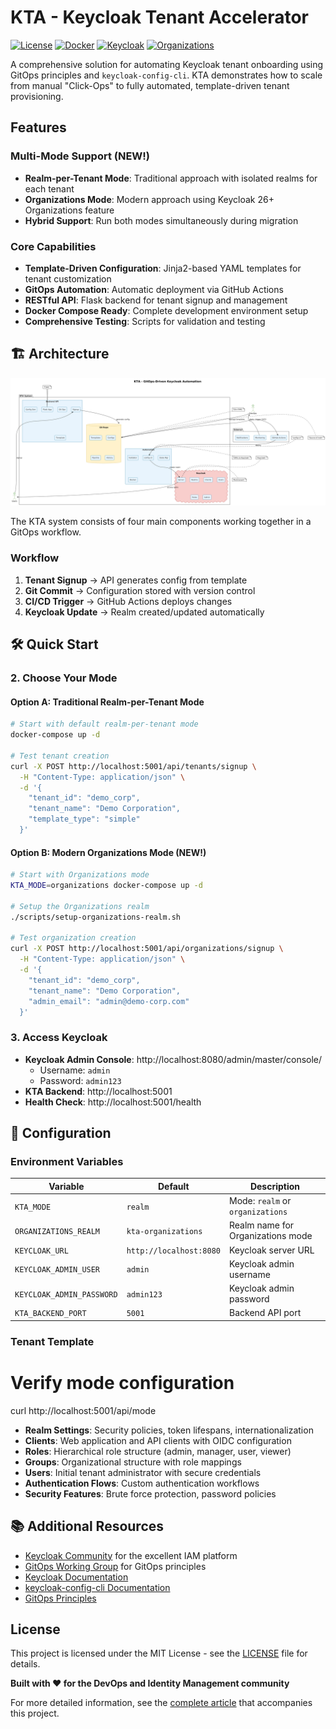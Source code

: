 # KTA - Keycloak Tenant Accelerator

[![License](https://img.shields.io/badge/License-MIT-blue.svg)](LICENSE)
[![Docker](https://img.shields.io/badge/Docker-Ready-blue.svg)](docker-compose.yml)
[![Keycloak](https://img.shields.io/badge/Keycloak-26.1.2-red.svg)](https://www.keycloak.org/)
[![Organizations](https://img.shields.io/badge/Organizations-Supported-green.svg)](#organizations-mode-new)

A comprehensive solution for automating Keycloak tenant onboarding using GitOps principles and `keycloak-config-cli`. KTA demonstrates how to scale from manual "Click-Ops" to fully automated, template-driven tenant provisioning.

## Features

### Multi-Mode Support (NEW!)
- **Realm-per-Tenant Mode**: Traditional approach with isolated realms for each tenant
- **Organizations Mode**: Modern approach using Keycloak 26+ Organizations feature
- **Hybrid Support**: Run both modes simultaneously during migration

### Core Capabilities
- **Template-Driven Configuration**: Jinja2-based YAML templates for tenant customization
- **GitOps Automation**: Automatic deployment via GitHub Actions
- **RESTful API**: Flask backend for tenant signup and management
- **Docker Compose Ready**: Complete development environment setup
- **Comprehensive Testing**: Scripts for validation and testing

## 🏗️ Architecture

![KTA Architecture](./docs/image.png)

The KTA system consists of four main components working together in a GitOps workflow.

### Workflow
1. **Tenant Signup** → API generates config from template
2. **Git Commit** → Configuration stored with version control
3. **CI/CD Trigger** → GitHub Actions deploys changes
4. **Keycloak Update** → Realm created/updated automatically


## 🛠️ Quick Start


### 2. Choose Your Mode

#### Option A: Traditional Realm-per-Tenant Mode
```bash
# Start with default realm-per-tenant mode
docker-compose up -d

# Test tenant creation
curl -X POST http://localhost:5001/api/tenants/signup \
  -H "Content-Type: application/json" \
  -d '{
    "tenant_id": "demo_corp",
    "tenant_name": "Demo Corporation",
    "template_type": "simple"
  }'
```

#### Option B: Modern Organizations Mode (NEW!)
```bash
# Start with Organizations mode
KTA_MODE=organizations docker-compose up -d

# Setup the Organizations realm
./scripts/setup-organizations-realm.sh

# Test organization creation
curl -X POST http://localhost:5001/api/organizations/signup \
  -H "Content-Type: application/json" \
  -d '{
    "tenant_id": "demo_corp",
    "tenant_name": "Demo Corporation",
    "admin_email": "admin@demo-corp.com"
  }'
```

### 3. Access Keycloak

- **Keycloak Admin Console**: http://localhost:8080/admin/master/console/
  - Username: `admin`
  - Password: `admin123`
- **KTA Backend**: http://localhost:5001
- **Health Check**: http://localhost:5001/health

## 🔧 Configuration

### Environment Variables

| Variable | Default | Description |
|----------|---------|-------------|
| `KTA_MODE` | `realm` | Mode: `realm` or `organizations` |
| `ORGANIZATIONS_REALM` | `kta-organizations` | Realm name for Organizations mode |
| `KEYCLOAK_URL` | `http://localhost:8080` | Keycloak server URL |
| `KEYCLOAK_ADMIN_USER` | `admin` | Keycloak admin username |
| `KEYCLOAK_ADMIN_PASSWORD` | `admin123` | Keycloak admin password |
| `KTA_BACKEND_PORT` | `5001` | Backend API port |

### Tenant Template

# Verify mode configuration
curl http://localhost:5001/api/mode

- **Realm Settings**: Security policies, token lifespans, internationalization
- **Clients**: Web application and API clients with OIDC configuration
- **Roles**: Hierarchical role structure (admin, manager, user, viewer)
- **Groups**: Organizational structure with role mappings
- **Users**: Initial tenant administrator with secure credentials
- **Authentication Flows**: Custom authentication workflows
- **Security Features**: Brute force protection, password policies



## 📚 Additional Resources

- [Keycloak Community](https://www.keycloak.org/community) for the excellent IAM platform
- [GitOps Working Group](https://github.com/gitops-working-group) for GitOps principles
- [Keycloak Documentation](https://www.keycloak.org/documentation)
- [keycloak-config-cli Documentation](https://github.com/adorsys/keycloak-config-cli)
- [GitOps Principles](https://www.gitops.tech/)

## License

This project is licensed under the MIT License - see the [LICENSE](LICENSE) file for details.


**Built with ❤️ for the DevOps and Identity Management community**

For more detailed information, see the [complete article](docs/article_draft.md) that accompanies this project.
